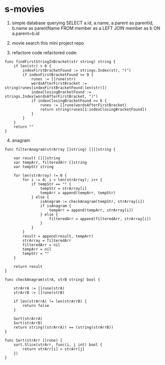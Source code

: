 # s-movies
1. simple database querying
SELECT a.id, a.name, a.parent as parentId, b.name as parentName FROM member as a LEFT JOIN member as b ON a.parent=b.id

2. movie search
this mini project repo

3. refactore code
refactored code:
```golang
func findFirstStringInBracket(str string) string {
	if len(str) > 0 {
		indexFirstBracketFound := strings.Index(str, "(")
		if indexFirstBracketFound >= 0 {
			runes := []rune(str)
			wordsAfterFirstBracket := string(runes[indexFirstBracketFound:len(str)])
			indexClosingBracketFound := strings.Index(wordsAfterFirstBracket, ")")
			if indexClosingBracketFound >= 0 {
				runes := []rune(wordsAfterFirstBracket)
				return string(runes[1:indexClosingBracketFound])
			}
		}
	}
	return ""
}
```

4. anagram
``` golang
func filterAnagram(strArray []string) [][]string {

	var result [][]string
	var tempArr, filteredArr []string
	var tempStr string

	for len(strArray) != 0 {
		for i := 0; i < len(strArray); i++ {
			if tempStr == "" {
				tempStr = strArray[i]
				tempArr = append(tempArr, tempStr)
			} else {
				isAnagram := checkAnagram(tempStr, strArray[i])
				if isAnagram {
					tempArr = append(tempArr, strArray[i])
				} else {
					filteredArr = append(filteredArr, strArray[i])
				}
			}
		}
		result = append(result, tempArr)
		strArray = filteredArr
		filteredArr = nil
		tempArr = nil
		tempStr = ""
	}

	return result
}

func checkAnagram(strA, strB string) bool {

	strArrA := []rune(strA)
	strArrB := []rune(strB)

	if len(strArrA) != len(strArrB) {
		return false
	}

	Sort(strArrA)
	Sort(strArrB)
	return string((strArrA)) == (string(strArrB))
}

func Sort(strArr []rune) {
	sort.Slice(strArr, func(i, j int) bool {
		return strArr[i] < strArr[j]
	})
}
```
